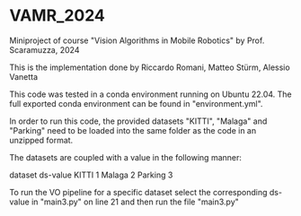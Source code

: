 # VAMR_2024
Miniproject of course "Vision Algorithms in Mobile Robotics" by Prof. Scaramuzza, 2024

This is the implementation done by Riccardo Romani, Matteo Stürm, Alessio Vanetta

This code was tested in a conda environment running on Ubuntu 22.04. 
The full exported conda environment can be found in "environment.yml".

In order to run this code, the provided datasets "KITTI", "Malaga" and "Parking" need to be loaded into the same folder as the code in an unzipped format.

The datasets are coupled with a value in the following manner:

dataset     ds-value
KITTI       1
Malaga      2
Parking     3


To run the VO pipeline for a specific dataset select the corresponding ds-value in "main3.py" on line 21 
and then run the file "main3.py"